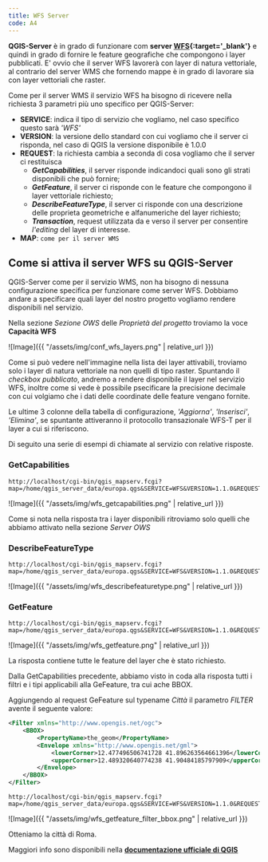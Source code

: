 ```yaml
---
title: WFS Server
code: A4
---
```


**QGIS-Server** è in grado di funzionare com **server [WFS](https://it.wikipedia.org/wiki/Web_Feature_Service){:target='_blank'}** e quindi in grado di fornire le feature geografiche che compongono i layer pubblicati.
E' ovvio che il server WFS lavorerà con layer di natura vettoriale, al contrario del server WMS che fornendo mappe è in grado di lavorare sia con layer vettoriali che raster.

Come per il server WMS il servizio WFS ha bisogno di ricevere nella richiesta 3 parametri più uno specifico per QGIS-Server:
- **SERVICE**: indica il tipo di servizio che vogliamo, nel caso specifico questo sarà *'WFS'*
- **VERSION**: la versione dello standard con cui vogliamo che il server ci risponda,  nel caso di QGIS la versione disponibile è 1.0.0
- **REQUEST**: la richiesta cambia a seconda di cosa vogliamo che il server ci restituisca
  - ***GetCapabilities***, il server risponde indicandoci quali sono gli strati disponibili che può fornire;
  - ***GetFeature***, il server ci risponde con le feature che compongono il layer vettoriale richiesto;
  - ***DescribeFeatureType***, il server ci risponde con una descrizione delle proprieta geometriche e alfanumeriche del layer richiesto;
  - ***Transaction***, request utilizzata da e verso il server per consentire *l'editing* del layer di interesse.
- **MAP**: `come per il server WMS`

## Come si attiva il server WFS su QGIS-Server
QGIS-Server come per il servizio WMS, non ha bisogno di nessuna configurazione specifica per funzionare come server WFS.
Dobbiamo andare a specificare quali layer del nostro progetto vogliamo rendere disponibili nel servizio.

Nella sezione *Sezione OWS* delle *Proprietà del progetto* troviamo la voce **Capacità WFS**

![Image]({{ "/assets/img/conf_wfs_layers.png" | relative_url }})

Come si può vedere nell'immagine nella lista dei layer attivabili, troviamo solo i layer di natura vettoriale na non quelli di tipo raster.
Spuntando il *checkbox pubblicato*, andremo a rendere disponibile il layer nel servizio WFS, inoltre come si vede è possibile psecificare la precisione decimale
con cui volgiamo che i dati delle coordinate delle feature vengano fornite.

Le ultime 3 colonne della tabella di configurazione, *'Aggiorna'*, *'Inserisci'*, *'Elimina'*, se spuntante attiveranno il protocollo transazionale WFS-T per il layer a cui si riferiscono.

Di seguito una serie di esempi di chiamate al servizio con relative risposte.

### GetCapabilities

```
http://localhost/cgi-bin/qgis_mapserv.fcgi?map=/home/qgis_server_data/europa.qgs&SERVICE=WFS&VERSION=1.1.0&REQUEST=GetCapabilities
```

![Image]({{ "/assets/img/wfs_getcapabilities.png" | relative_url }})

Come si nota nella risposta tra i layer disponibili ritroviamo solo quelli che abbiamo attivato nella sezione *Server OWS*
  

### DescribeFeatureType

```
http://localhost/cgi-bin/qgis_mapserv.fcgi?map=/home/qgis_server_data/europa.qgs&SERVICE=WFS&VERSION=1.1.0&REQUEST=DescribeFeatureType&typename=Citt%C3%A0
```

![Image]({{ "/assets/img/wfs_describefeaturetype.png" | relative_url }})

### GetFeature

```
http://localhost/cgi-bin/qgis_mapserv.fcgi?map=/home/qgis_server_data/europa.qgs&SERVICE=WFS&VERSION=1.1.0&REQUEST=GetFeature&TYPENAME=Stati
```

![Image]({{ "/assets/img/wfs_getfeature.png" | relative_url }})

La risposta contiene tutte le feature del layer che è stato richiesto.

Dalla GetCapabilities precedente, abbiamo visto in coda alla risposta tutti i filtri e i tipi applicabili alla GeFeature, tra cui ache BBOX.

Aggiungendo al request GeFeature sul typename *Città* il parametro *FILTER* avente il seguente valore:

```xml
<Filter xmlns="http://www.opengis.net/ogc">
    <BBOX>
        <PropertyName>the_geom</PropertyName>
        <Envelope xmlns="http://www.opengis.net/gml">
            <lowerCorner>12.477496506741728 41.896263564661396</lowerCorner>
            <upperCorner>12.489320640774238 41.90484185797909</upperCorner>
        </Envelope>
    </BBOX>
</Filter>
```

```
http://localhost/cgi-bin/qgis_mapserv.fcgi?map=/home/qgis_server_data/europa.qgs&SERVICE=WFS&VERSION=1.1.0&REQUEST=GetFeature&typename=Citt%C3%A0&filter=%3CFilter%20xmlns=%22http://www.opengis.net/ogc%22%3E%3CBBOX%3E%3CPropertyName%3Ethe_geom%3C/PropertyName%3E%3CEnvelope%20xmlns=%22http://www.opengis.net/gml%22%3E%3ClowerCorner%3E12.477496506741728%2041.896263564661396%3C/lowerCorner%3E%3CupperCorner%3E12.489320640774238%2041.90484185797909%3C/upperCorner%3E%3C/Envelope%3E%3C/BBOX%3E%3C/Filter%3E
```

![Image]({{ "/assets/img/wfs_getfeature_filter_bbox.png" | relative_url }})

Otteniamo la città di Roma.


Maggiori info sono disponibili nella **[documentazione ufficiale di QGIS](https://docs.qgis.org/2.18/en/docs/user_manual/working_with_ogc/ogc_server_support.html#qgis-server-installation-on-debian-ubuntu)**